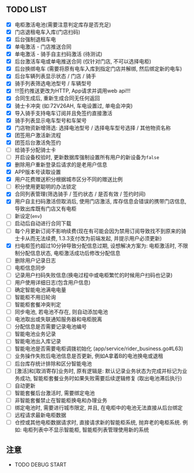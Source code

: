 ## TODO LIST

- [x] 电柜激活电池(需要注意判定库存是否充足)
- [x] 门店退租电车入库(门店扫码)
- [x] 后台强制退租车电
- [x] 单电激活 - 门店推送合同
- [x] 单电激活 - 骑手自主扫码激活 (待测试)
- [x] 后台激活车电或单电推送合同 (仅针对门店, 不可以选择电柜)
- [x] 后台换绑电车 (需要将原有电车入库到指定门店并解绑, 然后绑定新的电车)
- [x] 后台车辆列表显示状态 / 门店 / 骑手
- [x] 骑手列表筛选电池型号 / 车辆型号
- [x] !!!签约推送更改为HTTP, App请求并调用web api!!!
- [x] 合同生成后, 重新生成合同无任何返回
- [x] 骑士卡冲突 (如:72V26AH, 车电设置过, 单电会冲突)
- [x] 导入骑手支持电车订阅并且免签约直接激活
- [x] 骑手列表显示电车型号和车架号
- [x] 门店物资新增筛选: 选择电池型号 / 选择电车型号选择 / 其他物资名称
- [x] 团签用户激活新流程
- [x] 团签后台激活免签约
- [ ] 给骑手分配骑士卡
- [ ] 开启设备校验时, 更新数据库强制设置所有用户的新设备为`false`
- [x] 删除用户重新登录后请求的是老用户信息
- [x] APP版本号读取设置
- [x] 用户花费赠送积分根据城市区分不同的赠送比例
- [ ] 积分使用更聪明的办法锁定
- [x] 合同列表管理(筛选骑手 / 签约状态 / 是否有效 / 签约时间)
- [x] 用户自主扫码激活但取消后, 使用门店激活, 库存信息会错误的携带门店信息, 导致出库既有门店又有电柜
- [ ] 新设定(`env`)
- [ ] 启动后自动进行合同下载
- [ ] 每个月更新订阅不影响续费(现在有可能会因为禁用订阅导致找不到原来的骑士卡从而无法续费, 1.3.3支付改为前端发起, 并提示用户必须更新)
- [x] 扫电柜签约超过10分钟导致分配信息过期, 设想解决方案为: 电柜激活时, 不限制分配信息状态, 电柜激活成功后修改分配信息
- [ ] 删除用户记录日志
- [ ] 电柜信息同步
- [ ] 记录用户扫码失败信息(换电过程中或电柜繁忙的时候用户扫码也记录)
- [ ] 用户使用详细日志(包含用户信息)
- [ ] 确定智能电池满电电量
- [ ] 智能柜不用旧轮询
- [ ] 智能柜套餐冲突判定
- [ ] 同步电池, 若电池不存在, 则自动添加电池
- [ ] 电池取出或失联通知服务器和电柜脱离
- [ ] 分配信息是否需要记录电池编号
- [ ] 智能电池业务记录
- [ ] 智能电池出入库记录
- [ ] 智能电池是否需要电柜调拨初始化 (app/service/rider_business.go#L63)
- [ ] 业务操作失败后电池信息是否更新, 例如A拿着B的电池换电或退租
- [ ] 后台库存统计排除和区分智能电池
- [ ] [激活]和[取消寄存]业务时, 原有逻辑是: 默认记录业务状态为完成并标记为业务成功, 智能柜套餐业务时如果失败需要后续逻辑修复 (取出电池滞后执行)
- [ ] 自动更新
- [ ] 智能套餐后台激活时, 需要绑定电池
- [ ] 非智能套餐禁止在智能柜换电和办理业务
- [ ] 绑定电池时, 需要进行城市限定, 并且, 在电柜中的电池无法直接从后台绑定
- [ ] 远程请求最新电柜数据
- [ ] 仓控或其他电柜数据请求时, 直接请求新的智能柜系统, 抛弃老的电柜系统. 例如: 电柜列表中不显示智能柜, 智能柜列表管理使用新的系统

## 注意

- TODO DEBUG START